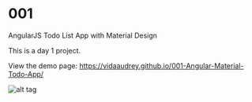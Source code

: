 # 001
AngularJS Todo List App with Material Design

This is a day 1 project. 

View the demo page: https://vidaaudrey.github.io/001-Angular-Material-Todo-App/

![alt tag](https://github.com/vidaaudrey/001-Angular-Material-Todo-App/blob/master/snapshort.png)

